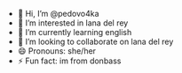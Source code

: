 - 👋 Hi, I’m @pedovo4ka
- 👀 I’m interested in lana del rey
- 🌱 I’m currently learning english
- 💞️ I’m looking to collaborate on lana del rey
- 😄 Pronouns: she/her
- ⚡ Fun fact: im from donbass

<!---
pedovo4ka/pedovo4ka is a ✨ special ✨ repository because its `README.md` (this file) appears on your GitHub profile.
You can click the Preview link to take a look at your changes.
--->
